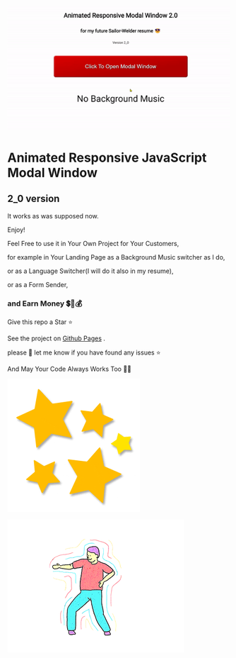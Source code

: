 ![](https://github.com/Hacking-NASSA-with-HTML/animated_modal_window_2_0/blob/main/assets/img/Animated_Responsive_JavaScript_Modal_Window.gif)

<!-- ![](https://github.com/Hacking-NASSA-with-HTML/animated_modal_window_2_0/blob/main/assets/img/FB_open_graph_1200x630_image.jpg) -->

# Animated Responsive JavaScript Modal Window

## 2_0 version

It works as was supposed now.

Enjoy!

Feel Free to use it in Your Own Project for Your Customers, 

for example in Your Landing Page as a Background Music switcher as I do,

or as a Language Switcher(I will do it also in my resume), 

or as a Form Sender, 

### and Earn Money 💲💸💰   

Give this repo a Star ⭐

See the project on [Github Pages](https://hacking-nassa-with-html.github.io/animated_modal_window_2_0/) .

please 🙌 let me know if you have found any issues ⭐

And May Your Code Always Works Too 🍾🥂


![](https://github.com/Hacking-NASSA-with-HTML/Array_iteration_cheatsheet/blob/main/star.gif)

![](https://github.com/Hacking-NASSA-with-HTML/keep-alive-server/blob/main/assets/happy-happy.gif)